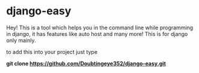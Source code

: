# django-easy

Hey! This is a tool which helps you in the command line while programming in django, it has features like auto host and many more! This is for django only mainly.

to add this into your project just type

**git clone https://github.com/Doubtingeye352/django-easy.git**
